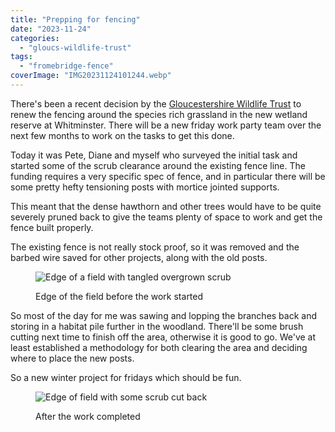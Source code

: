 ```yaml
---
title: "Prepping for fencing"
date: "2023-11-24"
categories: 
  - "gloucs-wildlife-trust"
tags: 
  - "fromebridge-fence"
coverImage: "IMG20231124101244.webp"
---
```


There's been a recent decision by the [Gloucestershire Wildlife Trust](https://www.gloucestershirewildlifetrust.co.uk/volunteer) to renew the fencing around the species rich grassland in the new wetland reserve at Whitminster. There will be a new friday work party team over the next few months to work on the tasks to get this done.

Today it was Pete, Diane and myself who surveyed the initial task and started some of the scrub clearance around the existing fence line. The funding requires a very specific spec of fence, and in particular there will be some pretty hefty tensioning posts with mortice jointed supports.

This meant that the dense hawthorn and other trees would have to be quite severely pruned back to give the teams plenty of space to work and get the fence built properly.

The existing fence is not really stock proof, so it was removed and the barbed wire saved for other projects, along with the old posts.

<figure>

![Edge of a field with tangled overgrown scrub](images/IMG20231124104705-1024x768.webp)

<figcaption>

Edge of the field before the work started

</figcaption>

</figure>

So most of the day for me was sawing and lopping the branches back and storing in a habitat pile further in the woodland. There'll be some brush cutting next time to finish off the area, otherwise it is good to go. We've at least established a methodology for both clearing the area and deciding where to place the new posts.

So a new winter project for fridays which should be fun.

<figure>

![Edge of field with some scrub cut back](images/IMG20231124134808-1024x730.webp)

<figcaption>

After the work completed

</figcaption>

</figure>
